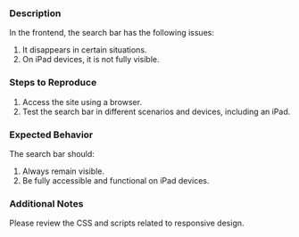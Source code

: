 ### Description
In the frontend, the search bar has the following issues:
1. It disappears in certain situations.
2. On iPad devices, it is not fully visible.

### Steps to Reproduce
1. Access the site using a browser.
2. Test the search bar in different scenarios and devices, including an iPad.

### Expected Behavior
The search bar should:
1. Always remain visible.
2. Be fully accessible and functional on iPad devices.

### Additional Notes
Please review the CSS and scripts related to responsive design.
